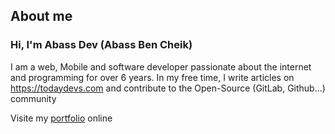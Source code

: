 ## About me
### Hi, I'm Abass Dev (Abass Ben Cheik)
I am a web, Mobile and software developer passionate about the internet and programming for over 6 years. In my free time, I write articles on https://todaydevs.com and contribute to the Open-Source (GitLab, Github...) community

Visite my [portfolio](https://abassdev.todaydevs.com) online
